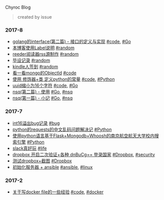 Chyroc Blog
> created by issue

### 2017-8
- [golang的interface(第二篇) - 接口的定义与实现](https://github.com/Chyroc/blog/issues/16) [#code](https://github.com/Chyroc/blog/issues?q=is:issue+is:open+label:code), [#Go](https://github.com/Chyroc/blog/issues?q=is:issue+is:open+label:Go)
- [本博客使用Label说明](https://github.com/Chyroc/blog/issues/18) [#random](https://github.com/Chyroc/blog/issues?q=is:issue+is:open+label:random)
- [reeder阅读器rss源制作](https://github.com/Chyroc/blog/issues/11) [#random](https://github.com/Chyroc/blog/issues?q=is:issue+is:open+label:random)
- [毕设记录](https://github.com/Chyroc/blog/issues/10) [#random](https://github.com/Chyroc/blog/issues?q=is:issue+is:open+label:random)
- [kindle人签到](https://github.com/Chyroc/blog/issues/7) [#random](https://github.com/Chyroc/blog/issues?q=is:issue+is:open+label:random)
- [看一看mongo的ObjectId](https://github.com/Chyroc/blog/issues/6) [#code](https://github.com/Chyroc/blog/issues?q=is:issue+is:open+label:code)
- [使用 修饰器+类 定义python的常量](https://github.com/Chyroc/blog/issues/13) [#code](https://github.com/Chyroc/blog/issues?q=is:issue+is:open+label:code), [#Python](https://github.com/Chyroc/blog/issues?q=is:issue+is:open+label:Python)
- [uuid缩小为16个字符](https://github.com/Chyroc/blog/issues/15) [#code](https://github.com/Chyroc/blog/issues?q=is:issue+is:open+label:code), [#Go](https://github.com/Chyroc/blog/issues?q=is:issue+is:open+label:Go)
- [nsq(第二篇) - 使用](https://github.com/Chyroc/blog/issues/17) [#Go](https://github.com/Chyroc/blog/issues?q=is:issue+is:open+label:Go), [#nsq](https://github.com/Chyroc/blog/issues?q=is:issue+is:open+label:nsq)
- [nsq(第一篇) - 小记](https://github.com/Chyroc/blog/issues/14) [#Go](https://github.com/Chyroc/blog/issues?q=is:issue+is:open+label:Go), [#nsq](https://github.com/Chyroc/blog/issues?q=is:issue+is:open+label:nsq)

### 2017-7
- [int16溢出bug记录](https://github.com/Chyroc/blog/issues/12) [#bug](https://github.com/Chyroc/blog/issues?q=is:issue+is:open+label:bug)
- [python的requests的中文乱码问题解决记](https://github.com/Chyroc/blog/issues/9) [#Python](https://github.com/Chyroc/blog/issues?q=is:issue+is:open+label:Python)
- [使用python语言基于Flask+Mongodb+Whoosh的南京航空航天大学校内搜索引擎](https://github.com/Chyroc/blog/issues/8) [#Python](https://github.com/Chyroc/blog/issues?q=is:issue+is:open+label:Python)
- [slack真好玩](https://github.com/Chyroc/blog/issues/5) [#life](https://github.com/Chyroc/blog/issues?q=is:issue+is:open+label:life)
- [dropbox 开启二次验证+各种 dnBuCg== 登录国家](https://github.com/Chyroc/blog/issues/4) [#Dropbox](https://github.com/Chyroc/blog/issues?q=is:issue+is:open+label:Dropbox), [#security](https://github.com/Chyroc/blog/issues?q=is:issue+is:open+label:security)
- [测试dropbox+截图](https://github.com/Chyroc/blog/issues/3) [#Dropbox](https://github.com/Chyroc/blog/issues?q=is:issue+is:open+label:Dropbox)
- [初始化服务器 + ansible](https://github.com/Chyroc/blog/issues/2) [#ansible](https://github.com/Chyroc/blog/issues?q=is:issue+is:open+label:ansible), [#linux](https://github.com/Chyroc/blog/issues?q=is:issue+is:open+label:linux)

### 2017-2
- [关于写docker file的一些经验](https://github.com/Chyroc/blog/issues/1) [#code](https://github.com/Chyroc/blog/issues?q=is:issue+is:open+label:code), [#docker](https://github.com/Chyroc/blog/issues?q=is:issue+is:open+label:docker)

